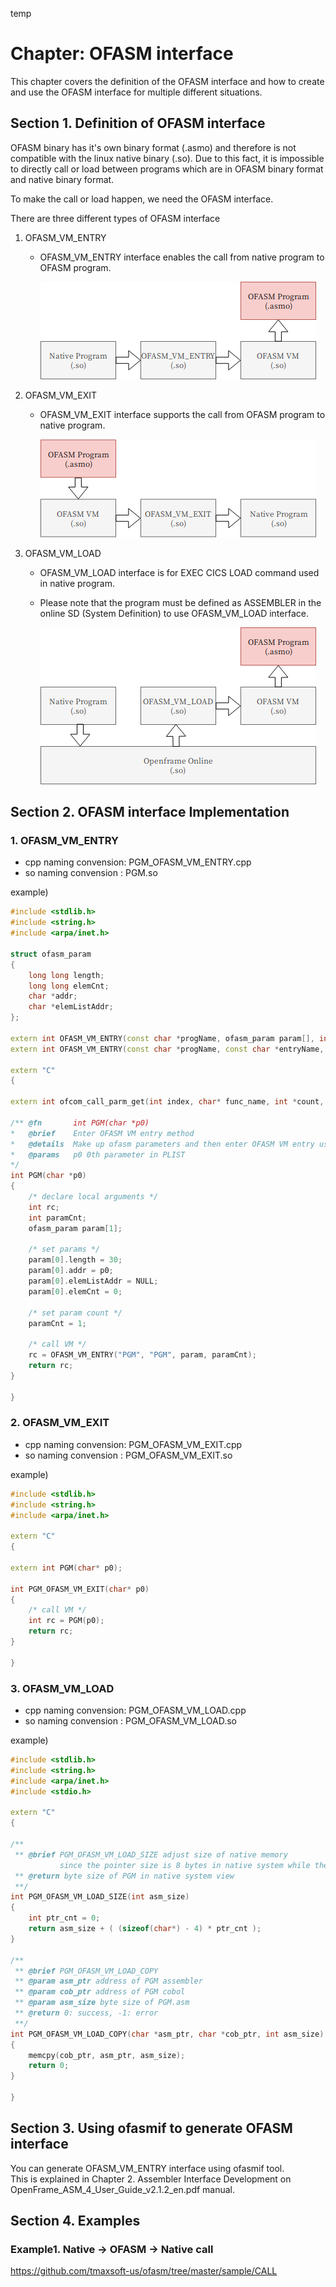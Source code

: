 temp
# Chapter: OFASM interface

This chapter covers the definition of the OFASM interface and how to create and use the OFASM interface for multiple different situations.  

## Section 1. Definition of OFASM interface

OFASM binary has it's own binary format (.asmo) and therefore is not compatible with the linux native binary (.so). Due to this fact, it is impossible to directly call or load between programs which are in OFASM binary format and native binary format.  

To make the call or load happen, we need the OFASM interface.

There are three different types of OFASM interface

1. OFASM_VM_ENTRY  
  
    - OFASM_VM_ENTRY interface enables the call from native program to OFASM program.  

        ![](./ofasm_vm_entry.png)

1. OFASM_VM_EXIT
    - OFASM_VM_EXIT interface supports the call from OFASM program to native program.  

        ![](./ofasm_vm_exit.png)

2. OFASM_VM_LOAD
    - OFASM_VM_LOAD interface is for EXEC CICS LOAD command used in native program.  
    - Please note that the program must be defined as ASSEMBLER in the online SD (System Definition) to use OFASM_VM_LOAD interface.

        ![](./ofasm_vm_load.png)

## Section 2. OFASM interface Implementation

### 1. OFASM_VM_ENTRY

- cpp naming convension: PGM_OFASM_VM_ENTRY.cpp
- so naming convension : PGM.so  

example)
```cpp
#include <stdlib.h>
#include <string.h>
#include <arpa/inet.h>

struct ofasm_param
{
    long long length;
    long long elemCnt;
    char *addr;
    char *elemListAddr;
};

extern int OFASM_VM_ENTRY(const char *progName, ofasm_param param[], int paramCnt); // DEPRECATED
extern int OFASM_VM_ENTRY(const char *progName, const char *entryName, ofasm_param param[], int paramCnt);

extern "C"
{

extern int ofcom_call_parm_get(int index, char* func_name, int *count, int **size_list);

/** @fn       int PGM(char *p0)
*   @brief    Enter OFASM VM entry method
*   @details  Make up ofasm parameters and then enter OFASM VM entry using entry name
*   @params   p0 0th parameter in PLIST
*/
int PGM(char *p0)
{
    /* declare local arguments */
    int rc;
    int paramCnt;
    ofasm_param param[1];

    /* set params */
    param[0].length = 30;
    param[0].addr = p0;
    param[0].elemListAddr = NULL;
    param[0].elemCnt = 0;

    /* set param count */
    paramCnt = 1;

    /* call VM */
    rc = OFASM_VM_ENTRY("PGM", "PGM", param, paramCnt);
    return rc;
}

}
```

### 2. OFASM_VM_EXIT

- cpp naming convension: PGM_OFASM_VM_EXIT.cpp
- so naming convension : PGM_OFASM_VM_EXIT.so  

example)
```cpp
#include <stdlib.h>
#include <string.h>
#include <arpa/inet.h>

extern "C"
{

extern int PGM(char* p0);

int PGM_OFASM_VM_EXIT(char* p0)
{
    /* call VM */
    int rc = PGM(p0);
    return rc;
}

}
```

### 3. OFASM_VM_LOAD

- cpp naming convension: PGM_OFASM_VM_LOAD.cpp
- so naming convension : PGM_OFASM_VM_LOAD.so  

example)
```cpp
#include <stdlib.h>
#include <string.h>
#include <arpa/inet.h>
#include <stdio.h>

extern "C"
{

/**
 ** @brief PGM_OFASM_VM_LOAD_SIZE adjust size of native memory
           since the pointer size is 8 bytes in native system while the assembler is 4 bytes
 ** @return byte size of PGM in native system view
 **/
int PGM_OFASM_VM_LOAD_SIZE(int asm_size)
{
    int ptr_cnt = 0;
    return asm_size + ( (sizeof(char*) - 4) * ptr_cnt );
}

/**
 ** @brief PGM_OFASM_VM_LOAD_COPY
 ** @param asm_ptr address of PGM assembler
 ** @param cob_ptr address of PGM cobol
 ** @param asm_size byte size of PGM.asm
 ** @return 0: success, -1: error
 **/
int PGM_OFASM_VM_LOAD_COPY(char *asm_ptr, char *cob_ptr, int asm_size)
{
    memcpy(cob_ptr, asm_ptr, asm_size);
    return 0;
}

}
```


## Section 3. Using ofasmif to generate OFASM interface

You can generate OFASM_VM_ENTRY interface using ofasmif tool.  
This is explained in Chapter 2. Assembler Interface Development on OpenFrame_ASM_4_User_Guide_v2.1.2_en.pdf manual.

## Section 4. Examples

### Example1. Native -> OFASM -> Native call

https://github.com/tmaxsoft-us/ofasm/tree/master/sample/CALL

